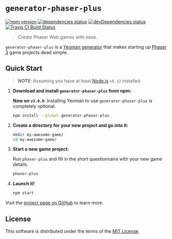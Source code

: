 # `generator-phaser-plus`

[![npm version](https://img.shields.io/npm/v/generator-phaser-plus/next.svg?style=flat-square)](https://www.npmjs.com/package/generator-phaser-plus) [![dependencies status](https://david-dm.org/rblopes/generator-phaser-plus/status.svg?style=flat-square&path=packages/generator-phaser-plus)](https://david-dm.org/rblopes/generator-phaser-plus?path=packages/generator-phaser-plus/) [![devDependencies status](https://david-dm.org/rblopes/generator-phaser-plus/dev-status.svg?style=flat-square&path=packages/generator-phaser-plus)](https://david-dm.org/rblopes/generator-phaser-plus?path=packages/generator-phaser-plus/&type=dev) [![Travis CI Build Status](https://img.shields.io/travis/rblopes/generator-phaser-plus.svg?style=flat-square)](https://travis-ci.org/rblopes/generator-phaser-plus)

>   Create Phaser Web games with ease.

`generator-phaser-plus` is a [Yeoman generator](http://yeoman.io/) that makes starting up [Phaser 3](http://phaser.io/) game projects dead simple.


## Quick Start

>   **NOTE**: Assuming you have at least [Node.js](https://nodejs.org/) `v6.12` installed.

1.  **Download and install `generator-phaser-plus` from npm:**

    **New on `v3.0.0`**: Installing Yeoman to use `generator-phaser-plus` is completely optional.

    ```sh
    npm install --global generator-phaser-plus
    ```

2.  **Create a directory for your new project and go into it:**

    ```sh
    mkdir my-awesome-game/
    cd my-awesome-game/
    ```

3.  **Start a new game project:**

    Run `phaser-plus` and fill in the short questionnaire with your new game details.

    ```sh
    phaser-plus
    ```

4.  **Launch it!**

    ```sh
    npm start
    ```

Visit the [project page on GitHub](https://github.com/rblopes/generator-phaser-plus#readme) to learn more.


## License

This software is distributed under the terms of the [MIT License](../../LICENSE.md).
